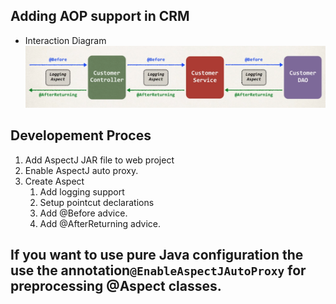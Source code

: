 ## Adding AOP support in CRM 
- Interaction Diagram
![](./crm_interaction.png)

## Developement Proces
1. Add AspectJ JAR file to web project
2. Enable AspectJ auto proxy. 
3. Create Aspect
    1. Add logging support 
    2. Setup pointcut declarations
    3. Add @Before advice. 
    4. Add @AfterReturning advice. 

## If you want to use pure Java configuration the use the annotation`@EnableAspectJAutoProxy` for preprocessing @Aspect classes. 